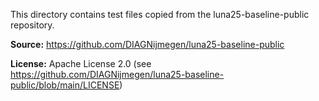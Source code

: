 This directory contains test files copied from the luna25-baseline-public repository.

**Source:** https://github.com/DIAGNijmegen/luna25-baseline-public

**License:** Apache License 2.0 (see https://github.com/DIAGNijmegen/luna25-baseline-public/blob/main/LICENSE)
